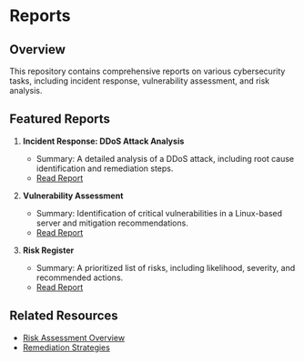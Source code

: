 # Reports

## Overview
This repository contains comprehensive reports on various cybersecurity tasks, including incident response, vulnerability assessment, and risk analysis.

## Featured Reports
1. **Incident Response: DDoS Attack Analysis**
   - Summary: A detailed analysis of a DDoS attack, including root cause identification and remediation steps.
   - [Read Report](https://github.com/JLSecOps/JLcyberfortress/blob/main/incident-response/Incident%20report%20analysis.md)

2. **Vulnerability Assessment**
   - Summary: Identification of critical vulnerabilities in a Linux-based server and mitigation recommendations.
   - [Read Report](https://github.com/JLSecOps/JLcyberfortress/blob/main/reports/Vulnerability%20assessment%20report.md)

3. **Risk Register**
   - Summary: A prioritized list of risks, including likelihood, severity, and recommended actions.
   - [Read Report](https://github.com/JLSecOps/JLcyberfortress/blob/main/projects/penetration-testing/Risk%20register.md)

## Related Resources
- [Risk Assessment Overview](https://github.com/JLSecOps/JLcyberfortress/blob/main/projects/penetration-testing/Risk%20register.md)
- [Remediation Strategies](https://github.com/JLSecOps/JLcyberfortress/blob/main/projects/network-security-audit/Vulnerability%20assessment%20report.md)

